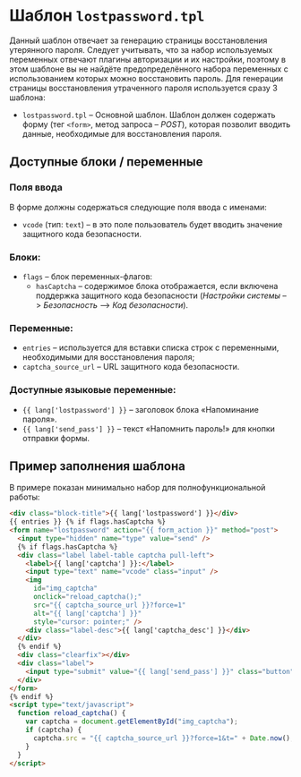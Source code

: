 # Шаблон `lostpassword.tpl`

Данный шаблон отвечает за генерацию страницы восстановления утерянного пароля.
Следует учитывать, что за набор используемых переменных отвечают плагины авторизации и их настройки, поэтому в этом шаблоне вы не найдёте предопределённого набора переменных с использованием которых можно восстановить пароль.
Для генерации страницы восстановления утраченного пароля используется сразу 3 шаблона:

- `lostpassword.tpl` – Основной шаблон.
  Шаблон должен содержать форму (тег `<form>`, метод запроса – _POST_), которая позволит вводить данные, необходимые для восстановления пароля.

## Доступные блоки / переменные

### Поля ввода

В форме должны содержаться следующие поля ввода с именами:

- `vcode` (тип: `text`) – в это поле пользователь будет вводить значение защитного кода безопасности.

### Блоки:

- `flags` – блок переменных-флагов:
  - `hasCaptcha` – содержимое блока отображается, если включена поддержка защитного кода безопасности (_Настройки системы_ –> _Безопасность_ –> _Код безопасности_).

### Переменные:

- `entries` – используется для вставки списка строк с переменными, необходимыми для восстановления пароля;
- `captcha_source_url` – URL защитного кода безопасности.

### Доступные языковые переменные:

- `{{ lang['lostpassword'] }}` – заголовок блока «Напоминание пароля».
- `{{ lang['send_pass'] }}` – текст «Напомнить пароль!» для кнопки отправки формы.

## Пример заполнения шаблона

В примере показан минимально набор для полнофункциональной работы:

```html
<div class="block-title">{{ lang['lostpassword'] }}</div>
{{ entries }} {% if flags.hasCaptcha %}
<form name="lostpassword" action="{{ form_action }}" method="post">
  <input type="hidden" name="type" value="send" />
  {% if flags.hasCaptcha %}
  <div class="label label-table captcha pull-left">
    <label>{{ lang['captcha'] }}:</label>
    <input type="text" name="vcode" class="input" />
    <img
      id="img_captcha"
      onclick="reload_captcha();"
      src="{{ captcha_source_url }}?force=1"
      alt="{{ lang['captcha'] }}"
      style="cursor: pointer;" />
    <div class="label-desc">{{ lang['captcha_desc'] }}</div>
  </div>
  {% endif %}
  <div class="clearfix"></div>
  <div class="label">
    <input type="submit" value="{{ lang['send_pass'] }}" class="button" />
  </div>
</form>
{% endif %}
<script type="text/javascript">
  function reload_captcha() {
    var captcha = document.getElementById("img_captcha");
    if (captcha) {
      captcha.src = "{{ captcha_source_url }}?force=1&t=" + Date.now();
    }
  }
</script>
```
